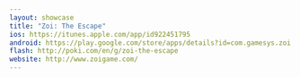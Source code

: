 ```yaml
---
layout: showcase
title: "Zoi꞉ The Escape"
ios: https://itunes.apple.com/app/id922451795
android: https://play.google.com/store/apps/details?id=com.gamesys.zoi
flash: http://poki.com/en/g/zoi-the-escape
website: http://www.zoigame.com/
---
```

